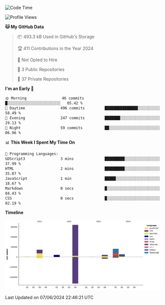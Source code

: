 <!--START_SECTION:waka-->
![Code Time](http://img.shields.io/badge/Code%20Time-34%20hrs%203%20mins-blue)

![Profile Views](http://img.shields.io/badge/Profile%20Views-0-blue)

**🐱 My GitHub Data** 

> 📦 493.3 kB Used in GitHub's Storage 
 > 
> 🏆 411 Contributions in the Year 2024
 > 
> 🚫 Not Opted to Hire
 > 
> 📜 3 Public Repositories 
 > 
> 🔑 37 Private Repositories 
 > 
**I'm an Early 🐤** 

```text
🌞 Morning                46 commits          █░░░░░░░░░░░░░░░░░░░░░░░░   05.42 % 
🌆 Daytime                496 commits         ███████████████░░░░░░░░░░   58.49 % 
🌃 Evening                247 commits         ███████░░░░░░░░░░░░░░░░░░   29.13 % 
🌙 Night                  59 commits          ██░░░░░░░░░░░░░░░░░░░░░░░   06.96 % 
```


📊 **This Week I Spent My Time On** 

```text
💬 Programming Languages: 
GDScript3                3 mins              █████████░░░░░░░░░░░░░░░░   37.99 % 
HTML                     2 mins              █████████░░░░░░░░░░░░░░░░   35.87 % 
JavaScript               1 min               █████░░░░░░░░░░░░░░░░░░░░   18.67 % 
Markdown                 0 secs              █░░░░░░░░░░░░░░░░░░░░░░░░   04.43 % 
CSS                      0 secs              █░░░░░░░░░░░░░░░░░░░░░░░░   02.19 % 
```

**Timeline**

![Lines of Code chart](https://raw.githubusercontent.com/C0dezin/C0dezin/main/assets/bar_graph.png)


 Last Updated on 07/06/2024 22:46:21 UTC
<!--END_SECTION:waka-->
